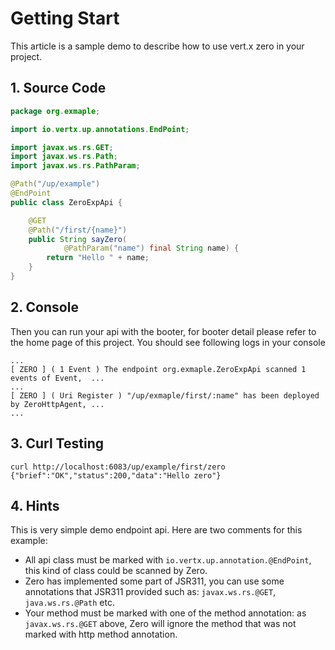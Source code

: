 # Getting Start

This article is a sample demo to describe how to use vert.x zero in your project. 

## 1. Source Code

```java
package org.exmaple;

import io.vertx.up.annotations.EndPoint;

import javax.ws.rs.GET;
import javax.ws.rs.Path;
import javax.ws.rs.PathParam;

@Path("/up/example")
@EndPoint
public class ZeroExpApi {

    @GET
    @Path("/first/{name}")
    public String sayZero(
            @PathParam("name") final String name) {
        return "Hello " + name;
    }
}
```

## 2. Console

Then you can run your api with the booter, for booter detail please refer to the home page of this project. You should see following logs in your console

```
...
[ ZERO ] ( 1 Event ) The endpoint org.exmaple.ZeroExpApi scanned 1 events of Event,  ...
...
[ ZERO ] ( Uri Register ) "/up/exmaple/first/:name" has been deployed by ZeroHttpAgent, ...
...
```

## 3. Curl Testing

```
curl http://localhost:6083/up/example/first/zero
{"brief":"OK","status":200,"data":"Hello zero"}
```

## 4. Hints

This is very simple demo endpoint api. Here are two comments for this example:

* All api class must be marked with `io.vertx.up.annotation.@EndPoint`, this kind of class could be scanned by Zero.
* Zero has implemented some part of JSR311, you can use some annotations that JSR311 provided such as: `javax.ws.rs.@GET`, `java.ws.rs.@Path` etc.
* Your method must be marked with one of the method annotation: as `javax.ws.rs.@GET` above, Zero will ignore the method that was not marked with http method annotation.


